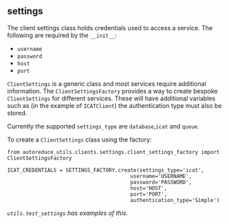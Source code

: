 ## settings

The client settings class holds credentials used to access a service. The following are required by the `__init__`:
* `username`
* `password`
* `host`
* `port`

`ClientSettings` is a generic class and most services require additional information. The `ClientSettingsFactory`
provides a way to create bespoke `ClientSettings` for different services. These will have additional variables such
as (in the example of `ICATClient`) the authentication type must also be stored.

Currently the supported `settings_type` are `database`,`icat` and `queue`.

To create a `ClientSettings` class using the factory:
```
from autoreduce_utils.clients.settings.client_settings_factory import ClientSettingsFactory

ICAT_CREDENTIALS = SETTINGS_FACTORY.create(settings_type='icat',
                                        username='USERNAME',
                                        password='PASSWORD',
                                        host='HOST',
                                        port='PORT',
                                        authentication_type='Simple')
```

*`utils.test_settings` has examples of this.*
